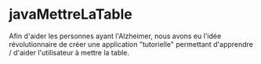 # javaMettreLaTable

Afin d'aider les personnes ayant l'Alzheimer, nous avons eu l'idée révolutionnaire de créer une application "tutorielle" permettant d'apprendre / d'aider l'utilisateur à mettre la table.
